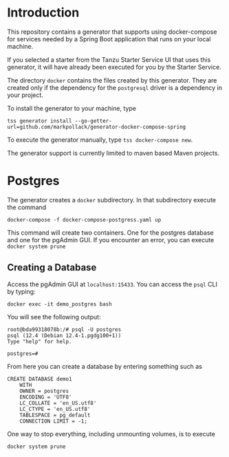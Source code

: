 # Introduction

This repository contains a generator that supports using docker-compose for services needed by a Spring Boot application that runs on your local machine.

If you selected a starter from the Tanzu Starter Service UI that uses this generator, it will have already been executed for you by the Starter Service.

The directory `docker` contains the files created by this generator.  They are created only if the dependency for the `postgresql` driver is a dependency in your project.

To install the generator to your machine, type

```
tss generator install --go-getter-url=github.com/markpollack/generator-docker-compose-spring
```

To execute the generator manually, type `tss docker-compose new`.

The generator support is currently limited to maven based Maven projects.

# Postgres

The generator creates a `docker` subdirectory.  In that subdirectory execute the command

```
docker-compose -f docker-compose-postgress.yaml up
```

This command will create two containers.  One for the postgres database and one for the pgAdmin GUI.  If you encounter an error, you can execute `docker system prune`

## Creating a Database

Access the pgAdmin GUI at `localhost:15433`.  You can access the `psql` CLI by typing:

```
docker exec -it demo_postgres bash
```

You will see the following output:

```
root@bda99318078b:/# psql -U postgres
psql (12.4 (Debian 12.4-1.pgdg100+1))
Type "help" for help.

postgres=#
```

From here you can create a database by entering something such as

```
CREATE DATABASE demo1
    WITH
    OWNER = postgres
    ENCODING = 'UTF8'
    LC_COLLATE = 'en_US.utf8'
    LC_CTYPE = 'en_US.utf8'
    TABLESPACE = pg_default
    CONNECTION LIMIT = -1;
```

One way to stop everything, including unmounting volumes, is to execute

```
docker system prune
```

